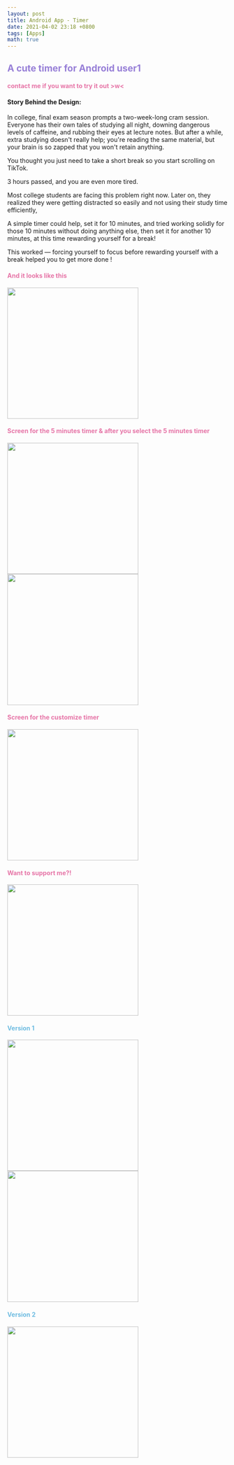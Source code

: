 ```yaml
---
layout: post
title: Android App - Timer
date: 2021-04-02 23:18 +0800
tags: [Apps]
math: true
---
```


<!-- Global site tag (gtag.js) - Google Analytics -->
  <script async src="https://www.googletagmanager.com/gtag/js?id=G-TG0XJZG53F"></script>
  <script>
    window.dataLayer = window.dataLayer || [];
    function gtag(){dataLayer.push(arguments);}
    gtag('js', new Date());

    gtag('config', 'G-TG0XJZG53F');
  </script>


## <font color= 977FD7> A cute timer for Android user1</font>

#### <font color= E675A7> contact me if you want to try it out >w<</font>

#### Story Behind the Design:

In college, final exam season prompts a two-week-long cram session. Everyone has their own tales of studying all night, downing dangerous levels of caffeine, and rubbing their eyes at lecture notes. But after a while, extra studying doesn't really help; you're reading the same material, but your brain is so zapped that you won't retain anything.

You thought you just need to take a short break so you start scrolling on TikTok.

3 hours passed, and you are even more tired.

Most college students are facing this problem right now. Later on, they realized they were getting distracted so easily and not using their study time efficiently,

A simple timer could help, set it for 10 minutes, and tried working solidly for those 10 minutes without doing anything else, then set it for another 10 minutes, at this time rewarding yourself for a break!

This worked — forcing yourself to focus before rewarding yourself with a break helped you to get more done !

#### <font color= E675A7> And it looks like this </font>

<img src="{{ '/app/android-timer/home.png' | relative_url }}" width="300px">

#### <font color= E675A7> Screen for the 5 minutes timer & after you select the 5 minutes timer</font>

<img src="{{ '/app/android-timer/screen5min.gif' | relative_url }}" width="300px"> <img src="{{ '/app/android-timer/screen5minhome.jpg' | relative_url }}" width="300px">

#### <font color= E675A7> Screen for the customize timer </font>

<img src="{{ '/app/android-timer/screencusplay.gif' | relative_url }}" width="300px">

#### <font color= E675A7> Want to support me?! </font>

<img src="{{ '/app/android-timer/supporrt.png' | relative_url }}" width="300px">

#### <font color= 6FBCE1> Version 1</font>

<img src="{{ '/app/android-timer/v1home.png' | relative_url }}" width="300px"> <img src="{{ '/app/android-timer/v15min.png' | relative_url }}" width="300px">

#### <font color= 6FBCE1> Version 2</font>

<img src="{{ '/app/android-timer/v25min.png' | relative_url }}" width="300px">
